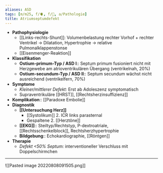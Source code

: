 ```yaml
---
aliases: ASD
tags: [m/m25, f/🫀, f/🦄, a/Pathologie]
title: Atriumseptumdefekt
---
```

- **Pathophysiologie** 
	- [[Links-rechts-Shunt]]: Volumenbelastung rechter Vorhof + rechter Ventrikel → Dilatation, Hypertrophie → relative Pulmonalklappenstonse
	- [[Eisenmenger-Reaktion]]
- **Klassifikation**
	- **Ostium-primum-Typ / ASD I**:: Septum primum fusioniert nicht mit Herzgewebe am atrioventrikulären Übergang (ventrikelnah, 20%)
	- **Ostium-secundum-Typ / ASD II**:: Septum secundum wächst nicht ausreichend (ventrikelfern, 70%)
- **Symptome**
	- *Kleiner/mittlerer Defekt:* Erst ab Adoleszenz symptomatisch
	- Supraventrikuläre [[HRST]], [[Rechtsherzinsuffizienz]]
- **Komplikation**:: [[Paradoxe Embolie]]
- **Diagnostik**
	- **[[Untersuchung Herz]]**
		- [[Systolikum]] 2. ICR links parasternal
		- Gespaltene 2. [[Herztöne]]
	- **[[EKG]]**:: Steiltyp/Rechtstyp, P-dextroatriale, [[Rechtsschenkelblock]], Rechtsherzhypertrophie
	- **Bildgebung**:: Echokardiographie, [[Röntgen]]
- **Therapie**
	- *Defekt <50% Septum:* interventioneller Verschluss mit Doppelschirmchen
---
![[Pasted image 20220808091505.png]]